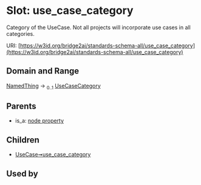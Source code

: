 
# Slot: use_case_category


Category of the UseCase. Not all projects will incorporate use cases in all categories.

URI: [https://w3id.org/bridge2ai/standards-schema-all/use_case_category](https://w3id.org/bridge2ai/standards-schema-all/use_case_category)


## Domain and Range

[NamedThing](NamedThing.md) &#8594;  <sub>0..1</sub> [UseCaseCategory](UseCaseCategory.md)

## Parents

 *  is_a: [node property](node_property.md)

## Children

 *  [UseCase➞use_case_category](UseCase_use_case_category.md)

## Used by

